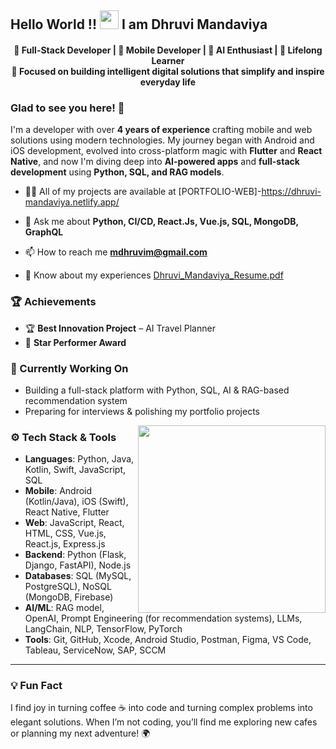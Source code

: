 

## Hello World !! <img src="https://raw.githubusercontent.com/syedareehaquasar/syedareehaquasar/master/gifs/Hi.gif" width="30px"> I am Dhruvi Mandaviya </h2>

<h4 align="center">
   🌟 Full-Stack Developer | 🚀 Mobile Developer | 🤖 AI Enthusiast | 🧠 Lifelong Learner <br>
  🎯 Focused on building intelligent digital solutions that simplify and inspire everyday life
</h4>

### Glad to see you here! 🤩

I'm a developer with over **4 years of experience** crafting mobile and web solutions using modern technologies. My journey began with Android and iOS development, evolved into cross-platform magic with **Flutter** and **React Native**, and now I'm diving deep into **AI-powered apps** and **full-stack development** using **Python, SQL, and RAG models**.

- 👨‍💻 All of my projects are available at [PORTFOLIO-WEB]-https://dhruvi-mandaviya.netlify.app/

- 💬 Ask me about **Python, CI/CD, React.Js, Vue.js, SQL, MongoDB, GraphQL**

- 📫 How to reach me **mdhruvim@gmail.com**


- 📄 Know about my experiences [Dhruvi_Mandaviya_Resume.pdf](https://github.com/user-attachments/files/19784633/Dhruvi_Mandaviya_Resume.pdf)

### 🏆 Achievements
  - 🏆 **Best Innovation Project** – AI Travel Planner
  - 🌟 **Star Performer Award**
    
### 🔭 Currently Working On
- Building a full-stack platform with Python, SQL, AI & RAG-based recommendation system  
- Preparing for interviews & polishing my portfolio projects


<img align="right" img src="https://raw.githubusercontent.com/akshitagupta15june/akshitagupta15june/master/200w.webp" width="300px">
  
### ⚙️ Tech Stack & Tools

- **Languages**:  Python, Java, Kotlin, Swift, JavaScript, SQL
- **Mobile**: Android (Kotlin/Java), iOS (Swift), React Native, Flutter
- **Web**: JavaScript, React, HTML, CSS, Vue.js, React.js, Express.js   
- **Backend**: Python (Flask, Django, FastAPI), Node.js  
- **Databases**: SQL (MySQL, PostgreSQL), NoSQL (MongoDB, Firebase)  
- **AI/ML**: RAG model, OpenAI, Prompt Engineering (for recommendation systems), LLMs, LangChain, NLP, TensorFlow, PyTorch
- **Tools**: Git, GitHub, Xcode, Android Studio, Postman, Figma, VS Code, Tableau, ServiceNow, SAP, SCCM

---
### 💡 Fun Fact

I find joy in turning coffee ☕ into code and turning complex problems into elegant solutions. When I’m not coding, you’ll find me exploring new cafes or planning my next adventure! 🌍
